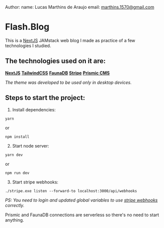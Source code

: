 Author: 
    name: Lucas Marthins de Araujo
    email: marthins.1570@gmail.com

# Flash.Blog


This is a [NextJS](https://nextjs.org) JAMstack web blog I made as practice of a few technologies I studied. 

## The technologies used on it are: 

**[NextJS](https://nextjs.org)**
**[TailwindCSS](https://tailwindcss.com)**
**[FaunaDB](https://fauna.com)**
**[Stripe](https://stripe.com/)**
**[Prismic CMS](https://prismic.io)**

*The theme was developed to be used only in desktop devices.*

## Steps to start the project: 

1. Install dependencies: 

```
yarn
```
or
```
npm install
```

2. Start node server:

```
yarn dev
```
or 
```
npm run dev
```

3. Start stripe webhooks:

```
./stripe.exe listen --forward-to localhost:3000/api/webhooks
```

*PS: You need to login and updated global variables to use [stripe webhooks](https://stripe.com/docs/webhooks/quickstart) correctly.*

Prismic and FaunaDB connections are serverless so there's no need to start anything.


